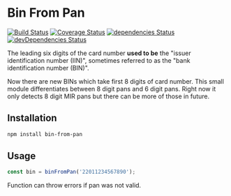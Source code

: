 # Bin From Pan

[![Build Status](https://travis-ci.org/jehy/bin-from-pan.svg?branch=master)](https://travis-ci.org/jehy/bin-from-pan)
[![Coverage Status](https://coveralls.io/repos/github/jehy/bin-from-pan/badge.svg?branch=master)](https://coveralls.io/github/jehy/bin-from-pan?branch=master)
[![dependencies Status](https://david-dm.org/jehy/bin-from-pan/status.svg)](https://david-dm.org/jehy/bin-from-pan)
[![devDependencies Status](https://david-dm.org/jehy/bin-from-pan/dev-status.svg)](https://david-dm.org/jehy/bin-from-pan?type=dev)

The leading six digits of the card number **used to be** the 
"issuer identification number (IIN)", sometimes referred to as the
"bank identification number (BIN)".

Now there are new BINs which take first 8 digits of card number. This small module
differentiates between 8 digit pans and 6 digit pans. Right now it only detects 8 digit MIR
pans but there can be more of those in future.

## Installation
```bash
npm install bin-from-pan
```

## Usage
```javascript
const bin = binFromPan('22011234567890');
```
Function can throw errors if pan was not valid.